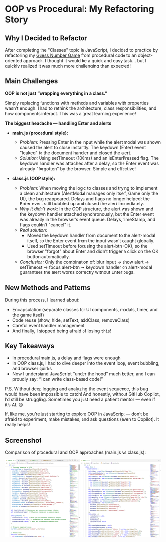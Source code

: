 # OOP vs Procedural: My Refactoring Story

## Why I Decided to Refactor

After completing the "Classes" topic in JavaScript, I decided to practice by refactoring my [Guess Number Game](https://kate8382.github.io/guess_number_game/) from procedural code to an object-oriented approach. I thought it would be a quick and easy task... but I quickly realized it was much more challenging than expected!

## Main Challenges

**OOP is not just “wrapping everything in a class.”**

Simply replacing functions with methods and variables with properties wasn’t enough. I had to rethink the architecture, class responsibilities, and how components interact. This was a great learning experience!

**The biggest headache — handling Enter and alerts**

- **main.js (procedural style):**
  - *Problem:* Pressing Enter in the input while the alert modal was shown caused the alert to close instantly. The keydown (Enter) event "leaked" to the document handler and closed the alert.
  - *Solution:* Using setTimeout (100ms) and an isEnterPressed flag. The keydown handler was attached after a delay, so the Enter event was already "forgotten" by the browser. Simple and effective!

- **class.js (OOP style):**
  - *Problem:* When moving the logic to classes and trying to implement a clean architecture (AlertModal manages only itself, Game only the UI), the bug reappeared. Delays and flags no longer helped: the Enter event still bubbled up and closed the alert immediately.
  - *Why it didn’t work:* In the OOP structure, the alert was shown and the keydown handler attached synchronously, but the Enter event was already in the browser’s event queue. Delays, timeStamp, and flags couldn’t "cancel" it.
  - *Real solution:*
    - Moved the keydown handler from document to the alert-modal itself, so the Enter event from the input wasn’t caught globally.
    - Used setTimeout before focusing the alert-btn (OK), so the browser "forgot" about Enter and didn’t trigger a click on the OK button automatically.
  - *Conclusion:* Only the combination of: blur input → show alert → setTimeout → focus alert-btn → keydown handler on alert-modal guarantees the alert works correctly without Enter bugs.

## New Methods and Patterns

During this process, I learned about:
- Encapsulation (separate classes for UI components, modals, timer, and the game itself)
- Code reuse (show, hide, setText, addClass, removeClass)
- Careful event handler management
- And finally, I stopped being afraid of losing `this`!

## Key Takeaways

- In procedural main.js, a delay and flags were enough
- In OOP class.js, I had to dive deeper into the event loop, event bubbling, and browser quirks
- Now I understand JavaScript “under the hood” much better, and I can proudly say: “I can write class-based code!”

P.S. Without deep logging and analyzing the event sequence, this bug would have been impossible to catch! And honestly, without GitHub Copilot, I’d still be struggling. Sometimes you just need a patient mentor — even if it’s AI. 😅

If, like me, you’re just starting to explore OOP in JavaScript — don’t be afraid to experiment, make mistakes, and ask questions (even to Copilot). It really helps!

## Screenshot

Comparison of procedural and OOP approaches (main.js vs class.js):

![Comparison: procedural vs OOP](./screenshots/image5.png)
